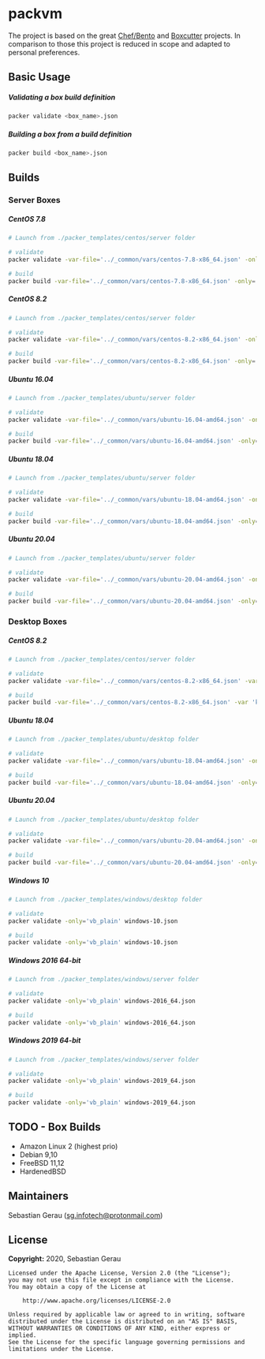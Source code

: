 # packvm

The project is based on the great [Chef/Bento](https://github.com/chef/bento) and
[Boxcutter](https://github.com/boxcutter) projects. In comparison to those this
project is reduced in scope and adapted to personal preferences.

## Basic Usage
##### Validating a box build definition
```bash
packer validate <box_name>.json
```

##### Building a box from a build definition
```bash
packer build <box_name>.json
```

## Builds
### **Server Boxes**
##### CentOS 7.8
```bash
# Launch from ./packer_templates/centos/server folder

# validate
packer validate -var-file='../_common/vars/centos-7.8-x86_64.json' -only='vb_plain' centos.json

# build
packer build -var-file='../_common/vars/centos-7.8-x86_64.json' -only='vb_plain' centos.json
```

##### CentOS 8.2
```bash
# Launch from ./packer_templates/centos/server folder

# validate
packer validate -var-file='../_common/vars/centos-8.2-x86_64.json' -only='vb_plain' centos.json

# build
packer build -var-file='../_common/vars/centos-8.2-x86_64.json' -only='vb_plain' centos.json
```

##### Ubuntu 16.04
```bash
# Launch from ./packer_templates/ubuntu/server folder

# validate
packer validate -var-file='../_common/vars/ubuntu-16.04-amd64.json' -only='vb_plain' ubuntu.json

# build
packer build -var-file='../_common/vars/ubuntu-16.04-amd64.json' -only='vb_plain' ubuntu.json
```

##### Ubuntu 18.04
```bash
# Launch from ./packer_templates/ubuntu/server folder

# validate
packer validate -var-file='../_common/vars/ubuntu-18.04-amd64.json' -only='vb_plain' ubuntu.json

# build
packer build -var-file='../_common/vars/ubuntu-18.04-amd64.json' -only='vb_plain' ubuntu.json
```

##### Ubuntu 20.04
```bash
# Launch from ./packer_templates/ubuntu/server folder

# validate
packer validate -var-file='../_common/vars/ubuntu-20.04-amd64.json' -only='vb_plain' ubuntu.json

# build
packer build -var-file='../_common/vars/ubuntu-20.04-amd64.json' -only='vb_plain' ubuntu.json
```

### **Desktop Boxes**
##### CentOS 8.2
```bash
# Launch from ./packer_templates/centos/server folder

# validate
packer validate -var-file='../_common/vars/centos-8.2-x86_64.json' -var 'ks_path=8/ks_desktop.cfg' -only='vb_plain' centos.json

# build
packer build -var-file='../_common/vars/centos-8.2-x86_64.json' -var 'ks_path=8/ks_desktop.cfg' -only='vb_plain' centos.json
```

##### Ubuntu 18.04
```bash
# Launch from ./packer_templates/ubuntu/desktop folder

# validate
packer validate -var-file='../_common/vars/ubuntu-18.04-amd64.json' -only='vb_plain' ubuntu.json

# build
packer build -var-file='../_common/vars/ubuntu-18.04-amd64.json' -only='vb_plain' ubuntu.json
```

##### Ubuntu 20.04
```bash
# Launch from ./packer_templates/ubuntu/desktop folder

# validate
packer validate -var-file='../_common/vars/ubuntu-20.04-amd64.json' -only='vb_plain' ubuntu.json

# build
packer build -var-file='../_common/vars/ubuntu-20.04-amd64.json' -only='vb_plain' ubuntu.json
```

##### Windows 10
```bash
# Launch from ./packer_templates/windows/desktop folder

# validate
packer validate -only='vb_plain' windows-10.json

# build
packer validate -only='vb_plain' windows-10.json
```

##### Windows 2016 64-bit
```bash
# Launch from ./packer_templates/windows/server folder

# validate
packer validate -only='vb_plain' windows-2016_64.json

# build
packer validate -only='vb_plain' windows-2016_64.json
```

##### Windows 2019 64-bit
```bash
# Launch from ./packer_templates/windows/server folder

# validate
packer validate -only='vb_plain' windows-2019_64.json

# build
packer validate -only='vb_plain' windows-2019_64.json
```

## TODO - Box Builds
* Amazon Linux 2 (highest prio)
* Debian 9,10
* FreeBSD 11,12
* HardenedBSD

## Maintainers
Sebastian Gerau ([sg.infotech@protonmail.com](mailto:sg.infotech@protonmail.com))

## License
**Copyright:** 2020, Sebastian Gerau

```
Licensed under the Apache License, Version 2.0 (the "License");
you may not use this file except in compliance with the License.
You may obtain a copy of the License at

    http://www.apache.org/licenses/LICENSE-2.0

Unless required by applicable law or agreed to in writing, software
distributed under the License is distributed on an "AS IS" BASIS,
WITHOUT WARRANTIES OR CONDITIONS OF ANY KIND, either express or implied.
See the License for the specific language governing permissions and
limitations under the License.
```
